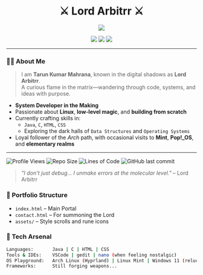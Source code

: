 <h1 align="center">⚔️ Lord Arbitrr ⚔️</h1>
<p align="center">
  <img src="https://readme-typing-svg.herokuapp.com/?color=00ADB5&center=true&vCenter=true&lines=Code+by+Day%2C+Command+by+Night;Digital+Ronin+of+the+Dark+Web;Rising+System+Dev+%7C+Linux+Enthusiast" />
</p>

<p align="center">
  <img src="https://img.shields.io/badge/Linux-Master--in--Training-00ADB5?style=for-the-badge&logo=linux&logoColor=white">
  <img src="https://img.shields.io/badge/Arch%20User-I%20do%20btw-blue?style=for-the-badge&logo=arch-linux&logoColor=white">
  <img src="https://img.shields.io/badge/Java-Enchanter-yellow?style=for-the-badge&logo=java&logoColor=black">
</p>

---

### 🧙‍♂️ About Me
> I am **Tarun Kumar Mahrana**, known in the digital shadows as **Lord Arbitrr**.  
> A curious flame in the matrix—wandering through code, systems, and ideas with purpose.

- **System Developer in the Making**
- Passionate about **Linux**, **low-level magic**, and **building from scratch**
- Currently crafting skills in:
  - `Java`, `C`, `HTML`, `CSS`
  - Exploring the dark halls of `Data Structures` and `Operating Systems`
- Loyal follower of the *Arch* path, with occasional visits to **Mint**, **Pop!_OS**, and **elementary realms**

---

![Profile Views](https://komarev.com/ghpvc/?username=Blaze2216&label=Profile%20Views&color=blueviolet&style=for-the-badge)
![Repo Size](https://img.shields.io/github/repo-size/Blaze2216/portfolio?style=for-the-badge&color=cyan)
![Lines of Code](https://img.shields.io/tokei/lines/github/Blaze2216/portfolio?style=for-the-badge&color=brightgreen)
![GitHub last commit](https://img.shields.io/github/last-commit/Blaze2216/portfolio?style=for-the-badge&color=orange)

> *"I don't just debug... I unmake errors at the molecular level."* – Lord Arbitrr

### 📁 Portfolio Structure
- `index.html` – Main Portal
- `contact.html` – For summoning the Lord
- `assets/` – Style scrolls and rune icons

### 🔧 Tech Arsenal

```bash
Languages:       Java | C | HTML | CSS
Tools & IDEs:    VSCode | gedit | nano (when feeling nostalgic)
OS Playground:   Arch Linux (Hyprland) | Linux Mint | Windows 11 (reluctantly)
Frameworks:      Still forging weapons...

